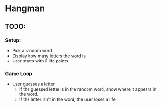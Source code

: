 # Hangman


## TODO:

### Setup:
* Pick a random word
* Display how many letters the word is
* User starts with 6 life points

### Game Loop
* User guesses a letter
	* If the guessed letter is in the random word, show where it appears in the word.
	* If the letter isn't in the word, the user loses a life
